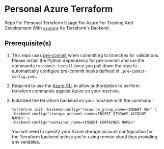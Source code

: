 # Personal Azure Terraform
Repo For Personal Terraform Usage For Azure For Training And Development With [`azurerm`](https://registry.terraform.io/providers/hashicorp/azurerm/latest/docs) As Terraform's Backend.

## Prerequisite(s)
1. This repo uses [pre-commit](https://pre-commit.com/index.html) when committing to branches for validations.
Please install the Python dependency for pre-commit and run the command ```pre-commit install``` once you pull down the repo to automatically configure pre-commit hooks defined in `.pre-commit-config.yaml`.

2. Required to use the [Azure CLI](https://learn.microsoft.com/en-us/cli/azure/) to allow authorization to perform terraform commands against Azure on your machine.

3. Initialized the terraform backend on your machine with the command:
    ```shell
    terraform init -backend-config="resource_group_name=<INSERT RG>" \
    -backend-config="storage_account_name=<INSERT STORAGE ACCOUNT NAME>" \
    -backend-config="container_name=<INSERT CONTAINER NAME>"
    ```
    You will need to specify your Azure storage account configuration for the Terraform backend unless you're using remote cloud thus providing env variables.
